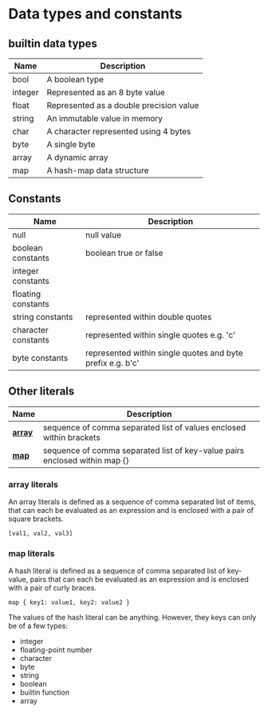 # Data types and constants

## builtin data types

| Name | Description |
|------|-------------|
| bool | A boolean type |
| integer | Represented as an 8 byte value |
| float | Represented as a double precision value |
| string | An immutable value in memory |
| char | A character represented using 4 bytes |
| byte | A single byte |
| array | A dynamic array |
| map | A hash-map data structure |

## Constants

| Name | Description |
|------|-------------|
| null | null value |
| boolean constants | boolean true or false |
| integer constants | |
| floating constants | |
| string constants | represented within double quotes |
| character constants | represented within single quotes e.g. 'c' |
| byte constants | represented within single quotes and byte prefix e.g. b'c' |


## Other literals

| Name | Description |
|------|-------------|
| [**array**](#array) | sequence of comma separated list of values enclosed within brackets |
| [**map**](#map) | sequence of comma separated list of key-value pairs enclosed within map {} |


### <a name="array"></a>array literals

An array literals is defined as a sequence of comma separated list of items,
that can each be evaluated as an expression and is enclosed with a pair
of square brackets.

```
[val1, val2, val3]
```


### <a name="map"></a>map literals

A hash literal is defined as a sequence of comma separated list of key-value,
pairs that can each be evaluated as an expression and is enclosed with a pair
of curly braces.

```
map { key1: value1, key2: value2 }
```

The values of the hash literal can be anything. However, they keys can only be
of a few types:

- integer
- floating-point number
- character
- byte
- string
- boolean
- builtin function
- array





